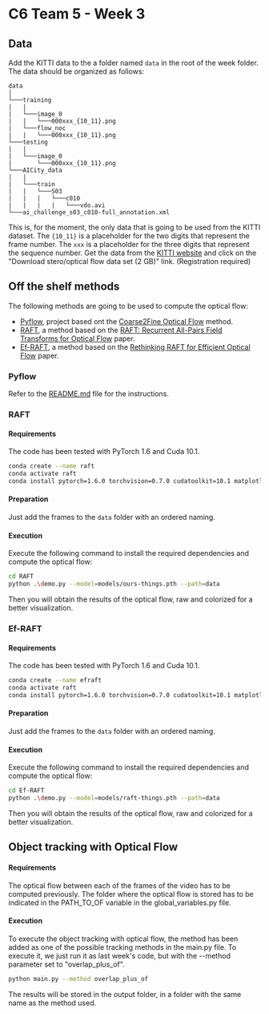 # C6 Team 5 - Week 3

## Data
Add the KITTI data to the a folder named `data` in the root of the week folder. The data should be organized as follows:

```
data
│
└───training
|   |
|   └───image_0
|   |   └───000xxx_{10_11}.png
|   └───flow_noc
|   |   └───000xxx_{10_11}.png
└───testing
|   |
|   └───image_0
|       └───000xxx_{10_11}.png
└───AICity_data
|   |
|   └───train
|   |   └───S03
|   |   |   └───c010
|   |   |   |   └───vdo.avi
└───ai_challenge_s03_c010-full_annotation.xml
```
This is, for the moment, the only data that is going to be used from the KITTI dataset. The `{10_11}` is a placeholder for the two digits that represent the frame number. The `xxx` is a placeholder for the three digits that represent the sequence number.
Get the data from the [KITTI website](https://www.cvlibs.net/datasets/kitti/eval_stereo_flow.php?benchmark=stereo) and click on the "Download stero/optical flow data set (2 GB)" link. (Registration required)

## Off the shelf methods
The following methods are going to be used to compute the optical flow:
- [Pyflow](https://github.com/pathak22/pyflow?tab=readme-ov-file), project based ont the [Coarse2Fine Optical Flow](https://people.csail.mit.edu/celiu/OpticalFlow/) method.
- [RAFT](https://github.com/princeton-vl/RAFT), a method based on the [RAFT: Recurrent All-Pairs Field Transforms for Optical Flow](https://arxiv.org/abs/2003.12039) paper.
- [Ef-RAFT](https://github.com/n3slami/Ef-RAFT), a method based on the [Rethinking RAFT for Efficient Optical Flow](https://arxiv.org/abs/2401.00833) paper.

### Pyflow
Refer to the [README.md](/pyflow/README.md) file for the instructions.

### RAFT

#### Requirements
The code has been tested with PyTorch 1.6 and Cuda 10.1.
```bash	
conda create --name raft
conda activate raft
conda install pytorch=1.6.0 torchvision=0.7.0 cudatoolkit=10.1 matplotlib tensorboard scipy opencv -c pytorch
```

#### Preparation
Just add the frames to the `data` folder with an ordered naming. 

#### Execution
Execute the following command to install the required dependencies and compute the optical flow:
```bash
cd RAFT
python .\demo.py --model=models/ours-things.pth --path=data
```
Then you will obtain the results of the optical flow, raw and colorized for a better visualization.

### Ef-RAFT

#### Requirements
The code has been tested with PyTorch 1.6 and Cuda 10.1.
```bash	
conda create --name efraft
conda activate raft
conda install pytorch=1.6.0 torchvision=0.7.0 cudatoolkit=10.1 matplotlib tensorboard scipy opencv -c pytorch
```

#### Preparation
Just add the frames to the `data` folder with an ordered naming.

#### Execution
Execute the following command to install the required dependencies and compute the optical flow:
```bash
cd Ef-RAFT
python .\demo.py --model=models/raft-things.pth --path=data
```
Then you will obtain the results of the optical flow, raw and colorized for a better visualization.

## Object tracking with Optical Flow

#### Requirements
The optical flow between each of the frames of the video has to be computed previously. 
The folder where the optical flow is stored has to be indicated in the PATH_TO_OF variable in the global_variables.py file. 


#### Execution

To execute the object tracking with optical flow, the method has been added as one of the possible tracking
methods in the main.py file. To execute it, we just run it as last week's code, but with the --method parameter set to "overlap_plus_of".
```bash
python main.py --method overlap_plus_of
```

The results will be stored in the output folder, in a folder with the same name as the method used.